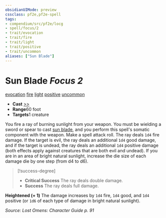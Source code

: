 ```yaml
---
obsidianUIMode: preview
cssclass: pf2e,pf2e-spell
tags:
- compendium/src/pf2e/locg
- spell/focus/2
- trait/evocation
- trait/fire
- trait/light
- trait/positive
- trait/uncommon
aliases: ["Sun Blade"]
---
```

# Sun Blade *Focus 2*   
[evocation](../../rules/traits/evocation.md)  [fire](../../rules/traits/fire.md)  [light](../../rules/traits/light.md)  [positive](../../rules/traits/positive.md)  [uncommon](../../rules/traits/uncommon.md)  

- **Cast** [>>](../../rules/core-rulebook/chapter-9-playing-the-game.md#Actions "Two-Action") 
- **Range**60 foot
- **Targets**1 creature

You fire a ray of burning sunlight from your weapon. You must be wielding a sword or spear to cast [sun blade](../../../..//TTRPGShare-Pathfinder-2E-Vault/compendium/spells/sun-blade-locg.md), and you perform this spell's somatic component with the weapon. Make a spell attack roll. The ray deals `1d4` fire damage. If the target is evil, the ray deals an additional `1d4` good damage, and if the target is undead, the ray deals an additional `1d4` positive damage (both effects apply against creatures that are both evil and undead). If you are in an area of bright natural sunlight, increase the die size of each damage die by one step (from d4 to d6).

> [!success-degree] 
> - **Critical Success** The ray deals double damage.
> - **Success** The ray deals full damage.

**Heightened (+ 1)** The damage increases by `1d4` fire, `1d4` good, and `1d4` positive (or `1d6` of each type of damage in bright natural sunlight).

*Source: Lost Omens: Character Guide p. 91*